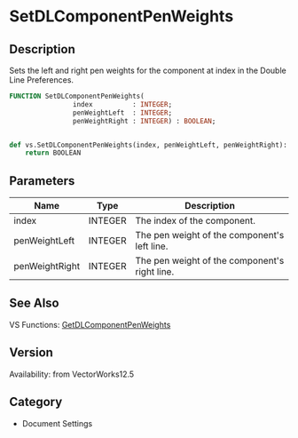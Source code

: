 # SetDLComponentPenWeights

## Description
Sets the left and right pen weights for the component at index in the Double Line Preferences.

```pascal
FUNCTION SetDLComponentPenWeights(
				index          : INTEGER;
				penWeightLeft  : INTEGER;
				penWeightRight : INTEGER) : BOOLEAN;
```

```python

def vs.SetDLComponentPenWeights(index, penWeightLeft, penWeightRight):
    return BOOLEAN
```

## Parameters
|Name|Type|Description|
|---|---|---|
|index|INTEGER|The index of the component.|
|penWeightLeft|INTEGER|The pen weight of the component's left line.|
|penWeightRight|INTEGER|The pen weight of the component's right line.|

## See Also
VS Functions:
[GetDLComponentPenWeights](GetDLComponentPenWeights.md)

## Version
Availability: from VectorWorks12.5
## Category
* Document Settings

